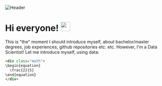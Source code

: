 ![Header](https://pbs.twimg.com/media/CqaI7iEWcAAimn6.jpg)

# Hi everyone! <img src="https://raw.githubusercontent.com/MartinHeinz/MartinHeinz/master/wave.gif" width="30px">
This is "the" moment I should introduce myself, about bachelor/master degrees, job experiences, github repositories etc. etc. However, I'm a Data Scientist! Let me introduce myself, using data:

```html
<div class="math">
\begin{equation}
  \frac{2}{5}
\end{equation}
</div>
```
